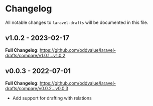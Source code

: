 # Changelog

All notable changes to `laravel-drafts` will be documented in this file.

## v1.0.2 - 2023-02-17

**Full Changelog**: https://github.com/oddvalue/laravel-drafts/compare/v1.0.1...v1.0.2

## v0.0.3 - 2022-07-01

**Full Changelog**: https://github.com/oddvalue/laravel-drafts/compare/v0.0.2...v0.0.3

- Add support for drafting with relations
